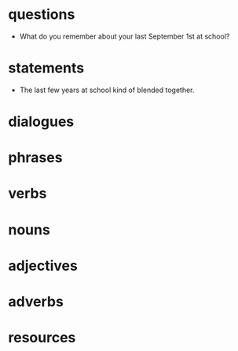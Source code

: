 # questions
- What do you remember about your last September 1st at school?
# statements
- The last few years at school kind of blended together.

# dialogues

# phrases

# verbs

# nouns

# adjectives

# adverbs

# resources
